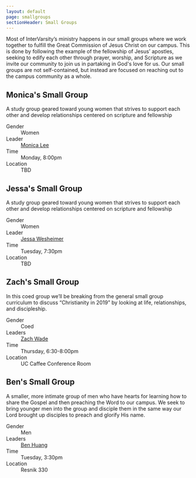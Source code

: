 ```yaml
---
layout: default
page: smallgroups
sectionHeader: Small Groups
---
```

<p>
Most of InterVarsity’s ministry happens in our small groups where we work together to fulfill the Great Commission of Jesus Christ on our campus. This is done by following the example of the fellowship of Jesus’ apostles, seeking to edify each other through prayer, worship, and Scripture as we invite our community to join us in partaking in God's love for us. Our small groups are not self-contained, but instead are focused on reaching out to the campus community as a whole. 
</p>
<div class="cogs">
	<div class="tricolumn">
		<div class="smallgroup">
			<h2>Monica's Small Group</h2>
			<p>A study group geared toward young women that strives to support each other and develop relationships centered on scripture and fellowship</p>
			<dl>
			<dt>Gender</dt>
			<dd>Women</dd>
			<dt>Leader</dt>
			<dd><a href="mailto:monicale@andrew.cmu.edu" target="_blank">Monica Lee</a></dd>
			<dt>Time</dt>
			<dd>Monday, 8:00pm</dd>
			<dt>Location</dt>
			<dd>TBD</dd>
			</dl>
		</div>
	</div>
	<div class="tricolumn">
		<div class="smallgroup">
			<h2>Jessa's Small Group</h2>
			<p>A study group geared toward young women that strives to support each other and develop relationships centered on scripture and fellowship</p>
			<dl>
			<dt>Gender</dt>
			<dd>Women</dd>
			<dt>Leader</dt>
			<dd><a href="mailto:jwesthei@andrew.cmu.edu" target="_blank">Jessa Wesheimer</a></dd>
			<dt>Time</dt>
			<dd>Tuesday, 7:30pm</dd>
			<dt>Location</dt>
			<dd>TBD</dd>
			</dl>
		</div>
	</div>
	<div class="tricolumn">
		<div class="smallgroup">
			<h2>Zach's Small Group</h2>
			<p>In this coed group we’ll be breaking from the general small group curriculum to discuss “Christianity in 2019” by looking at life, relationships, and discipleship.</p>
			<dl>
			<dt>Gender</dt>
			<dd>Coed</dd>
			<dt>Leaders</dt>
			<dd><a href="mailto:zwade@andrew.cmu.edu" target="_blank">Zach Wade</a></dd>
			<dt>Time</dt>
			<dd>Thursday, 6:30-8:00pm</dd>
			<dt>Location</dt>
			<dd>UC Caffee Conference Room</dd>
			</dl>
		</div>
	</div>
	<div class="tricolumn">
		<div class="smallgroup">
			<h2>Ben's Small Group</h2>
			<p>A smaller, more intimate group of men who have hearts for learning how to share the Gospel and then preaching the Word to our campus. We seek to bring younger men into the group and disciple them in the same way our Lord brought up disciples to preach and glorify His name.</p>
			<dl>
			<dt>Gender</dt>
			<dd>Men</dd>
			<dt>Leaders</dt>
			<dd><a href="mailto:zemingbh@andrew.cmu.edu" target="_blank">Ben Huang</a></dd>
			<dt>Time</dt>
			<dd>Tuesday, 3:30pm</dd>
			<dt>Location</dt>
			<dd>Resnik 330</dd>
			</dl>
		</div>
	</div>
</div>

